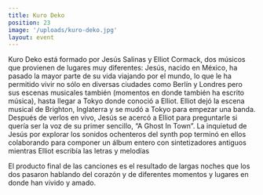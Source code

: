```yaml
---
title: Kuro Deko
position: 23
image: '/uploads/kuro-deko.jpg'
layout: event
---
```


Kuro Deko está formado por Jesús Salinas y Elliot Cormack, dos músicos que provienen de lugares muy diferentes: Jesús, nacido en México, ha pasado la mayor parte de su vida viajando por el mundo, lo que le ha permitido vivir no sólo en diversas ciudades como Berlín y Londres pero sus escenas musicales también (momentos en donde también ha escrito música), hasta llegar a Tokyo donde conoció a Elliot. Elliot dejó la escena musical de Brighton, Inglaterra y se mudó a Tokyo para empezar una banda. Después de verlos en vivo, Jesús se acercó a Elliot para preguntarle si quería ser la voz de su primer sencillo, “A Ghost In Town”. La inquietud de Jesús por explorar los sonidos ochenteros del synth pop terminó en ellos colaborando para componer un álbum entero con sintetizadores antiguos mientras Elliot escribía las letras y melodías

El producto final de las canciones es el resultado de largas noches que los dos pasaron hablando del corazón y de diferentes momentos y lugares en donde han vivido y amado.
